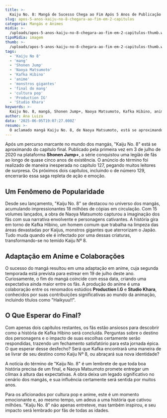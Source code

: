 ```yaml
---
title: >-
  Kaiju No. 8: Mangá de Sucesso Chega ao Fim Após 5 Anos de Publicação
slug: apos-5-anos-kaiju-no-8-chegara-ao-fim-em-2-capitulos
categoria: Mangás e Animes
midia: >-
  /uploads/apos-5-anos-kaiju-no-8-chegara-ao-fim-em-2-capitulos-thumb.webp
tipoMidia: imagem
thumb: >-
  /uploads/apos-5-anos-kaiju-no-8-chegara-ao-fim-em-2-capitulos-thumb.webp
tags:
  - 'Kaiju No 8'
  - 'mang'
  - 'Shonen Jump'
  - 'Naoya Matsumoto'
  - 'Kafka Hibino'
  - 'anime'
  - 'monstros gigantes'
  - 'final do mang'
  - 'cultura pop'
  - 'Production IG'
  - 'Studio Khara'
keywords: >-
  Kaiju No. 8, mangá, Shonen Jump+, Naoya Matsumoto, Kafka Hibino, anime, monstros gigantes, final do mangá, cultura pop, Production I.G, Studio Khara
author: Ana Luiza
data: '2025-06-05T19:07:27.000Z'
resumo: >-
  O aclamado mangá Kaiju No. 8, de Naoya Matsumoto, está se aproximando de seu desfecho com apenas dois capítulos restantes. O anúncio do fim surpreendeu os fãs e coincide com a estreia da nova temporada do anime.
---
```


Após um percurso marcante no mundo dos mangás, "Kaiju No. 8" está se aproximando do capítulo final. Publicado pela primeira vez em 3 de julho de 2020 na plataforma **Shonen Jump+**, a série conquistou uma legião de fãs ao longo de quase cinco anos de existência. O anúncio do término foi realizado de maneira inesperada no capítulo 127, pegando muitos leitores de surpresa. Os próximos dois capítulos, incluindo o de número 129, encerrarão essa saga repleta de ação e emoção.

## Um Fenômeno de Popularidade

Desde seu lançamento, "Kaiju No. 8" se destacou no universo dos mangás, acumulando impressionantes 18 milhões de cópias em circulação. Com 15 volumes lançados, a obra de Naoya Matsumoto capturou a imaginação dos fãs com sua narrativa envolvente e personagens cativantes. A história gira em torno de Kafka Hibino, um homem comum que trabalha na limpeza das áreas devastadas por Kaijus, monstros gigantes que aterrorizam o Japão. Tudo muda quando ele é infectado por uma dessas criaturas, transformando-se no temido Kaiju Nº 8.

## Adaptação em Anime e Colaborações

O sucesso do mangá resultou em uma adaptação em anime, cuja segunda temporada está prevista para estrear em 19 de julho deste ano. Curiosamente, o fim do mangá coincide com essa data, criando uma expectativa ainda maior entre os fãs. A produção do anime é uma colaboração entre os renomados estúdios **Production I.G** e **Studio Khara**, conhecidos por suas contribuições significativas ao mundo da animação, incluindo títulos como "Haikyuu!!".

## O Que Esperar do Final?

Com apenas dois capítulos restantes, os fãs estão ansiosos para descobrir como a história de Kafka Hibino será concluída. Perguntas sobre o destino dos personagens e o impacto de suas escolhas certamente serão respondidas, trazendo um fechamento satisfatório para esta jornada épica. O que esperar desse desfecho? Será que Kafka encontrará uma maneira de se livrar de seu destino como Kaiju Nº 8, ou abraçará sua nova identidade?

A notícia do término de "Kaiju No. 8" é um lembrete de que toda boa história precisa de um final, e Naoya Matsumoto promete entregar um clímax à altura das expectativas. A obra deixa um legado significativo no cenário dos mangás, e sua influência certamente será sentida por muitos anos.

Para os aficionados por cultura pop e anime, este é um momento emocionante e, ao mesmo tempo, um adeus a uma história que cativou milhões. "Kaiju No. 8" não apenas entreteve, mas também inspirou, e seu impacto será lembrado por fãs de todas as idades.